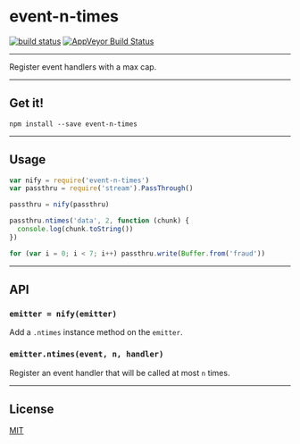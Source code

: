 # event-n-times

[![build status](http://img.shields.io/travis/chiefbiiko/event-n-times.svg?style=flat)](http://travis-ci.org/chiefbiiko/event-n-times) [![AppVeyor Build Status](https://ci.appveyor.com/api/projects/status/github/chiefbiiko/event-n-times?branch=master&svg=true)](https://ci.appveyor.com/project/chiefbiiko/event-n-times)

***

Register event handlers with a max cap.

***

## Get it!

```
npm install --save event-n-times
```

***

## Usage

``` js
var nify = require('event-n-times')
var passthru = require('stream').PassThrough()

passthru = nify(passthru)

passthru.ntimes('data', 2, function (chunk) {
  console.log(chunk.toString())
})

for (var i = 0; i < 7; i++) passthru.write(Buffer.from('fraud'))
```

***

## API

### `emitter = nify(emitter)`

Add a `.ntimes` instance method on the `emitter`.

### `emitter.ntimes(event, n, handler)`

Register an event handler that will be called at most `n` times.

***

## License

[MIT](./license.md)
